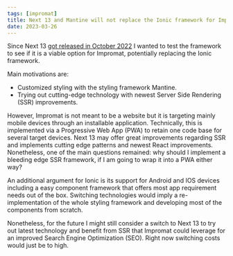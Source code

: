 ```yaml
---
tags: [impromat]
title: Next 13 and Mantine will not replace the Ionic framework for Impromat (yet)
date: 2023-03-26
---
```


Since Next 13 [got released in October 2022](https://nextjs.org/blog/next-13) I wanted to test the framework to see if it is a viable option for Impromat, potentially replacing the Ionic framework.

Main motivations are:
- Customized styling with the styling framework Mantine.
- Trying out cutting-edge technology with newest Server Side Rendering (SSR) improvements.


However, Impromat is not meant to be a website but it is targeting mainly mobile devices through an installable application. Technically, this is implemented via a Progressive Web App (PWA) to retain one code base for several target devices. Next 13 may offer great improvements regarding SSR and implements cutting edge patterns and newest React improvements. Nonetheless, one of the main questions remained: why should I implement a bleeding edge SSR framework, if I am going to wrap it into a PWA either way?

An additional argument for Ionic is its support for Android and IOS devices including a easy component framework that offers most app requirement needs out of the box. Switching technologies would imply a re-implementation of the whole styling framework and developing most of the components from scratch.

Nonetheless, for the future I might still consider a switch to Next 13 to try out latest technology and benefit from SSR that Impromat could leverage for an improved Search Engine Optimization (SEO). Right now switching costs would just be to high.

